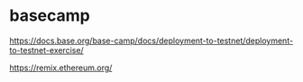 # basecamp


https://docs.base.org/base-camp/docs/deployment-to-testnet/deployment-to-testnet-exercise/

https://remix.ethereum.org/